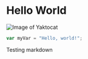 # Hello World
![Image of Yaktocat](https://octodex.github.com/images/yaktocat.png)

``` javascript
var myVar = "Hello, world!";
```
Testing markdown
